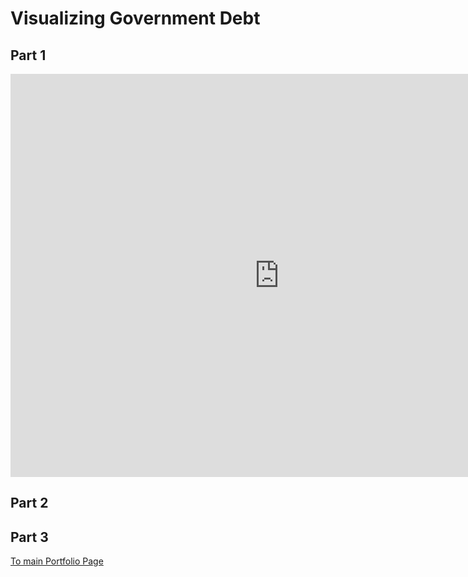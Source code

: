 # Visualizing Government Debt

## Part 1

<iframe src="https://data.oecd.org/chart/6Sk1" width="860" height="645" style="border: 0" mozallowfullscreen="true" webkitallowfullscreen="true" allowfullscreen="true"><a href="https://data.oecd.org/chart/6Sk1" target="_blank">OECD Chart: General government debt, Total, % of GDP, Annual, 2017</a></iframe>

## Part 2

<div class="flourish-embed flourish-chart" data-src="visualisation/11736139"><script src="https://public.flourish.studio/resources/embed.js"></script></div>

## Part 3

[To main Portfolio Page](https://ziqi0921.github.io/zhou-portfolio/)

